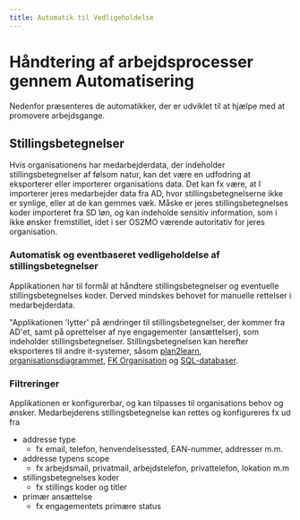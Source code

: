```yaml
---
title: Automatik til Vedligeholdelse
---
```


# Håndtering af arbejdsprocesser gennem Automatisering

Nedenfor præsenteres de automatikker, der er udviklet til at hjælpe med at promovere arbejdsgange.

## Stillingsbetegnelser

Hvis organisationens har medarbejderdata, der indeholder stillingsbetegnelser af følsom natur, kan det være en
udfodring at eksporterer eller importerer organisations data. Det kan fx være, at I importerer jeres medarbejder data
fra AD, hvor stillingsbetegnelserne ikke er synlige, eller at de kan gemmes væk. Måske er jeres stillingsbetegnelses
koder importeret fra SD løn, og kan indeholde sensitiv information, som i ikke ønsker fremstillet, idet i ser OS2MO
værende autoritativ for jeres organisation.

### Automatisk og eventbaseret vedligeholdelse af stillingsbetegnelser

Applikationen har til formål at håndtere stillingsbetegnelser og eventuelle stillingsbetegnelses koder.
Derved mindskes behovet for manuelle rettelser i medarbejderdata.

"Applikationen 'lytter' på ændringer til stillingsbetegnelser, der kommer fra AD'et, samt på oprettelser af nye
engagementer (ansættelser), som indeholder stillingsbetegnelser. Stillingsbetegnelsen kan herefter eksporteres til andre
it-systemer, såsom
[plan2learn](https://rammearkitektur.docs.magenta.dk/os2mo/data-import-export/exporters/plan2learn.html),
[organisationsdiagrammet](https://rammearkitektur.docs.magenta.dk/os2mo/data-import-export/exporters/org-chart.html),
[FK Organisation](https://rammearkitektur.docs.magenta.dk/os2mo/data-import-export/exporters/os2sync.html) og
[SQL-databaser](https://rammearkitektur.docs.magenta.dk/os2mo/data-import-export/exporters/sql_export.html).

### Filtreringer

Applikationen er konfigurerbar, og kan tilpasses til organisations behov og ønsker. Medarbejderens stillingsbetegnelse
kan rettes og konfigureres fx ud fra

* addresse type
    * fx email, telefon, henvendelsessted, EAN-nummer, addresser m.m.
* addresse typens scope
    * fx arbejdsmail, privatmail, arbejdstelefon, privattelefon, lokation m.m
* stillingsbetegnelses koder
    * fx stillings koder og titler
* primær ansættelse
    * fx engagementets primære status
